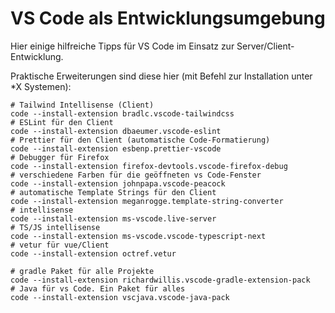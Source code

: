 # VS Code als Entwicklungsumgebung
Hier einige hilfreiche Tipps für VS Code im Einsatz zur Server/Client-Entwicklung.

Praktische Erweiterungen sind diese hier (mit Befehl zur Installation unter *X Systemen):

```
# Tailwind Intellisense (Client)
code --install-extension bradlc.vscode-tailwindcss
# ESLint für den Client
code --install-extension dbaeumer.vscode-eslint
# Prettier für den Client (automatische Code-Formatierung)
code --install-extension esbenp.prettier-vscode
# Debugger für Firefox
code --install-extension firefox-devtools.vscode-firefox-debug
# verschiedene Farben für die geöffneten vs Code-Fenster
code --install-extension johnpapa.vscode-peacock
# automatische Template Strings für den Client
code --install-extension meganrogge.template-string-converter
# intellisense
code --install-extension ms-vscode.live-server
# TS/JS intellisense
code --install-extension ms-vscode.vscode-typescript-next
# vetur für vue/Client
code --install-extension octref.vetur

# gradle Paket für alle Projekte
code --install-extension richardwillis.vscode-gradle-extension-pack
# Java für vs Code. Ein Paket für alles
code --install-extension vscjava.vscode-java-pack
